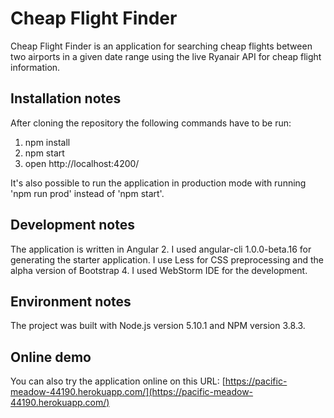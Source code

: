 # Cheap Flight Finder

Cheap Flight Finder is an application for searching cheap flights between two airports in a given date range using the live Ryanair API for cheap flight information.

## Installation notes

After cloning the repository the following commands have to be run:

1. npm install
2. npm start
3. open http://localhost:4200/

It's also possible to run the application in production mode with running 'npm run prod' instead of 'npm start'.

## Development notes

The application is written in Angular 2. I used angular-cli 1.0.0-beta.16 for generating the starter application. I use Less for CSS preprocessing and the alpha version of Bootstrap 4.
I used WebStorm IDE for the development.

## Environment notes

The project was built with Node.js version 5.10.1 and NPM version 3.8.3.

## Online demo

You can also try the application online on this URL:
[https://pacific-meadow-44190.herokuapp.com/](https://pacific-meadow-44190.herokuapp.com/)
